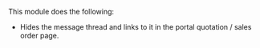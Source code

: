 This module does the following:

- Hides the message thread and links to it in the portal quotation /
  sales order page.

